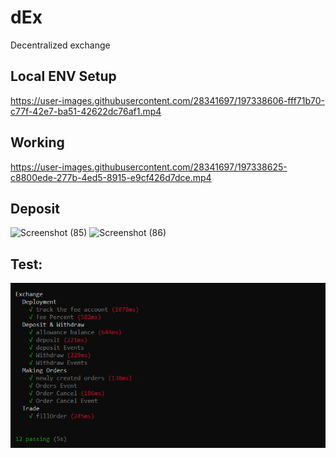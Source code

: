 # dEx
Decentralized exchange

## Local ENV Setup
https://user-images.githubusercontent.com/28341697/197338606-fff71b70-c77f-42e7-ba51-42622dc76af1.mp4


## Working 
https://user-images.githubusercontent.com/28341697/197338625-c8800ede-277b-4ed5-8915-e9cf426d7dce.mp4


## Deposit
![Screenshot (85)](https://user-images.githubusercontent.com/28341697/197330500-490e8996-bd56-452e-be4f-ab4f1604d8bc.png)
![Screenshot (86)](https://user-images.githubusercontent.com/28341697/197330539-1d8bd933-43d0-454d-9af0-fdcd4283c892.png)


## Test:
<img src="./assets/test.PNG" />
